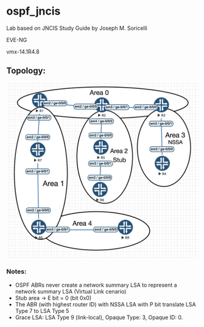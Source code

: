 # ospf_jncis

Lab based on JNCIS Study Guide by Joseph M. Soricelli

EVE-NG

vmx-14.1R4.8

## Topology:
![Topology](./topology_ospf.png)

### Notes:
* OSPF ABRs never create a network summary LSA to represent a network summary LSA (Virtual Link cenario)
* Stub area -> E bit = 0 (bit 0x0)
* The ABR (with highest router ID) with NSSA LSA with P bit translate LSA Type 7 to LSA Type 5
* Grace LSA: LSA Type 9 (link-local), Opaque Type: 3, Opaque ID: 0.